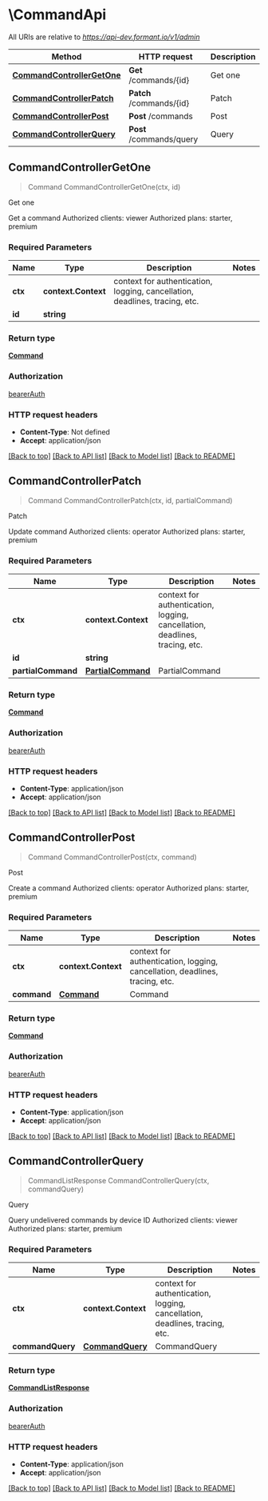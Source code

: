 # \CommandApi

All URIs are relative to *https://api-dev.formant.io/v1/admin*

Method | HTTP request | Description
------------- | ------------- | -------------
[**CommandControllerGetOne**](CommandApi.md#CommandControllerGetOne) | **Get** /commands/{id} | Get one
[**CommandControllerPatch**](CommandApi.md#CommandControllerPatch) | **Patch** /commands/{id} | Patch
[**CommandControllerPost**](CommandApi.md#CommandControllerPost) | **Post** /commands | Post
[**CommandControllerQuery**](CommandApi.md#CommandControllerQuery) | **Post** /commands/query | Query



## CommandControllerGetOne

> Command CommandControllerGetOne(ctx, id)

Get one

Get a command Authorized clients: viewer Authorized plans: starter, premium

### Required Parameters


Name | Type | Description  | Notes
------------- | ------------- | ------------- | -------------
**ctx** | **context.Context** | context for authentication, logging, cancellation, deadlines, tracing, etc.
**id** | **string**|  | 

### Return type

[**Command**](Command.md)

### Authorization

[bearerAuth](../README.md#bearerAuth)

### HTTP request headers

- **Content-Type**: Not defined
- **Accept**: application/json

[[Back to top]](#) [[Back to API list]](../README.md#documentation-for-api-endpoints)
[[Back to Model list]](../README.md#documentation-for-models)
[[Back to README]](../README.md)


## CommandControllerPatch

> Command CommandControllerPatch(ctx, id, partialCommand)

Patch

Update command Authorized clients: operator Authorized plans: starter, premium

### Required Parameters


Name | Type | Description  | Notes
------------- | ------------- | ------------- | -------------
**ctx** | **context.Context** | context for authentication, logging, cancellation, deadlines, tracing, etc.
**id** | **string**|  | 
**partialCommand** | [**PartialCommand**](PartialCommand.md)| PartialCommand | 

### Return type

[**Command**](Command.md)

### Authorization

[bearerAuth](../README.md#bearerAuth)

### HTTP request headers

- **Content-Type**: application/json
- **Accept**: application/json

[[Back to top]](#) [[Back to API list]](../README.md#documentation-for-api-endpoints)
[[Back to Model list]](../README.md#documentation-for-models)
[[Back to README]](../README.md)


## CommandControllerPost

> Command CommandControllerPost(ctx, command)

Post

Create a command Authorized clients: operator Authorized plans: starter, premium

### Required Parameters


Name | Type | Description  | Notes
------------- | ------------- | ------------- | -------------
**ctx** | **context.Context** | context for authentication, logging, cancellation, deadlines, tracing, etc.
**command** | [**Command**](Command.md)| Command | 

### Return type

[**Command**](Command.md)

### Authorization

[bearerAuth](../README.md#bearerAuth)

### HTTP request headers

- **Content-Type**: application/json
- **Accept**: application/json

[[Back to top]](#) [[Back to API list]](../README.md#documentation-for-api-endpoints)
[[Back to Model list]](../README.md#documentation-for-models)
[[Back to README]](../README.md)


## CommandControllerQuery

> CommandListResponse CommandControllerQuery(ctx, commandQuery)

Query

Query undelivered commands by device ID Authorized clients: viewer Authorized plans: starter, premium

### Required Parameters


Name | Type | Description  | Notes
------------- | ------------- | ------------- | -------------
**ctx** | **context.Context** | context for authentication, logging, cancellation, deadlines, tracing, etc.
**commandQuery** | [**CommandQuery**](CommandQuery.md)| CommandQuery | 

### Return type

[**CommandListResponse**](CommandListResponse.md)

### Authorization

[bearerAuth](../README.md#bearerAuth)

### HTTP request headers

- **Content-Type**: application/json
- **Accept**: application/json

[[Back to top]](#) [[Back to API list]](../README.md#documentation-for-api-endpoints)
[[Back to Model list]](../README.md#documentation-for-models)
[[Back to README]](../README.md)

